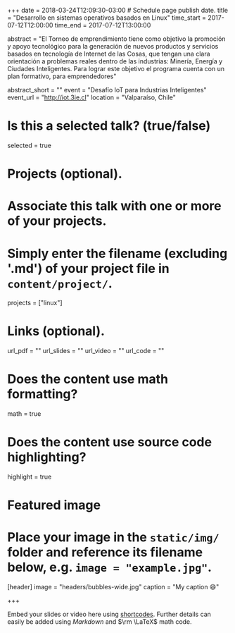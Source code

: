 +++
date = 2018-03-24T12:09:30-03:00  # Schedule page publish date.
title = "Desarrollo en sistemas operativos basados en Linux"
time_start = 2017-07-12T12:00:00
time_end = 2017-07-12T13:00:00


abstract = "El Torneo de emprendimiento tiene como objetivo la promoción y apoyo tecnológico para la generación de nuevos productos y servicios basados en tecnología de Internet de las Cosas, que tengan una clara orientación a problemas reales dentro de las industrias: Minería, Energía y Ciudades Inteligentes. Para lograr este objetivo el programa cuenta con un plan formativo, para emprendedores"

abstract_short = ""
event = "Desafío IoT para Industrias Inteligentes"
event_url = "http://iot.3ie.cl"
location = "Valparaíso, Chile"

# Is this a selected talk? (true/false)
selected = true

# Projects (optional).
#   Associate this talk with one or more of your projects.
#   Simply enter the filename (excluding '.md') of your project file in `content/project/`.
projects = ["linux"]

# Links (optional).
url_pdf = ""
url_slides = ""
url_video = ""
url_code = ""

# Does the content use math formatting?
math = true

# Does the content use source code highlighting?
highlight = true

# Featured image
# Place your image in the `static/img/` folder and reference its filename below, e.g. `image = "example.jpg"`.
[header]
image = "headers/bubbles-wide.jpg"
caption = "My caption :smile:"

+++

Embed your slides or video here using [shortcodes](https://sourcethemes.com/academic/post/writing-markdown-latex/). Further details can easily be added using *Markdown* and $\rm \LaTeX$ math code.